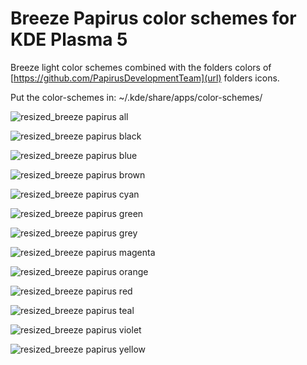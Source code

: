# Breeze Papirus color schemes for KDE Plasma 5
Breeze light color schemes combined with the folders colors of [https://github.com/PapirusDevelopmentTeam](url) folders icons. 

Put the color-schemes in: ~/.kde/share/apps/color-schemes/

![resized_breeze papirus all](https://user-images.githubusercontent.com/38332358/38721218-8da752ba-3ef9-11e8-9c09-7360909afcbb.jpg)

![resized_breeze papirus black](https://user-images.githubusercontent.com/38332358/38721220-8ea096fe-3ef9-11e8-8f78-62d3a40bbaca.png)

![resized_breeze papirus blue](https://user-images.githubusercontent.com/38332358/38721221-8f11491c-3ef9-11e8-9228-95e45a5f3034.png)

![resized_breeze papirus brown](https://user-images.githubusercontent.com/38332358/38721222-8f8f7d82-3ef9-11e8-8e94-a5ba7183f98d.png)

![resized_breeze papirus cyan](https://user-images.githubusercontent.com/38332358/38721223-9012f2b6-3ef9-11e8-9edb-644357fadec1.png)

![resized_breeze papirus green](https://user-images.githubusercontent.com/38332358/38721225-90996b98-3ef9-11e8-83b8-b14e37fd2a25.png)

![resized_breeze papirus grey](https://user-images.githubusercontent.com/38332358/38721226-911dc71c-3ef9-11e8-8efb-bddf499113aa.png)

![resized_breeze papirus magenta](https://user-images.githubusercontent.com/38332358/38721228-919e6f02-3ef9-11e8-8c35-1eeb26f1f357.png)

![resized_breeze papirus orange](https://user-images.githubusercontent.com/38332358/38721229-9213f966-3ef9-11e8-9b5f-78a4dd0719a8.png)

![resized_breeze papirus red](https://user-images.githubusercontent.com/38332358/38721230-927115e2-3ef9-11e8-8727-e0c8c1d98f61.png)

![resized_breeze papirus teal](https://user-images.githubusercontent.com/38332358/38721231-92d99d38-3ef9-11e8-816d-9ec7acd0fa9a.png)

![resized_breeze papirus violet](https://user-images.githubusercontent.com/38332358/38721232-932941e4-3ef9-11e8-825f-1fe31212c9ab.png)

![resized_breeze papirus yellow](https://user-images.githubusercontent.com/38332358/38721233-93705552-3ef9-11e8-813a-5a782892a1cc.png)
